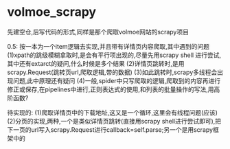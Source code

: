 # volmoe_scrapy
先建空仓,后写代码的形式,同样是那个爬取volmoe网站的scrapy项目

0.5: 按一本为一个item逻辑去实现,并且带有详情页内容爬取,其中遇到的问题
(1)xpath的跳级模糊拿取时,是会有平行项出现的,尽量先用scrapy shell 进行尝试,其中还有extarct的疑问,什么时候是多个结果
(2)详情页跳转时,是用scrapy.Request(跳转页url,爬取逻辑,带的数据)
(3)如此跳转时,scrapy多线程会出现问题,此中原理还有疑问
(4)一般,spider中只写爬取的逻辑,爬取到的内容再进行修正或保存,在pipelines中进行,正则表达式的使用,和列表的批量操作的写法,用高阶函数?

待实现的:
(1)爬取详情页中的下载地址,这又是一个循环,这里会有线程问题(应该)
(2)分页的实现,两种,一个是类似详情页跳转(直接用scrapy shell进行尝试即可),把下一页的url写入scrapy.Request进行callback=self.parse;另一个是用scrapy框架中的
